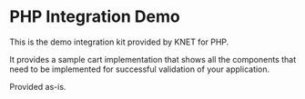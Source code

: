 # PHP Integration Demo

This is the demo integration kit provided by KNET for PHP.

It provides a sample cart implementation that shows all the components that need
to be implemented for successful validation of your application.

Provided as-is.
